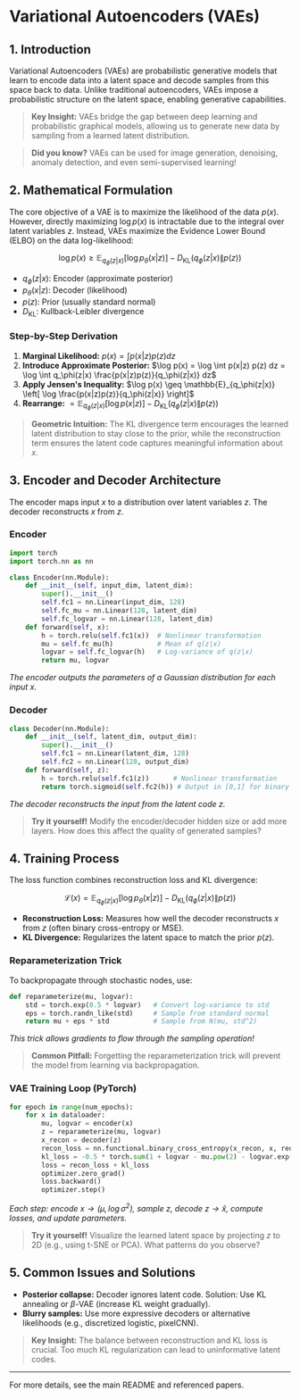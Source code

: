 # Variational Autoencoders (VAEs)

## 1. Introduction

Variational Autoencoders (VAEs) are probabilistic generative models that learn to encode data into a latent space and decode samples from this space back to data. Unlike traditional autoencoders, VAEs impose a probabilistic structure on the latent space, enabling generative capabilities.

> **Key Insight:** VAEs bridge the gap between deep learning and probabilistic graphical models, allowing us to generate new data by sampling from a learned latent distribution.

> **Did you know?** VAEs can be used for image generation, denoising, anomaly detection, and even semi-supervised learning!

## 2. Mathematical Formulation

The core objective of a VAE is to maximize the likelihood of the data $`p(x)`$. However, directly maximizing $`\log p(x)`$ is intractable due to the integral over latent variables $`z`$. Instead, VAEs maximize the Evidence Lower Bound (ELBO) on the data log-likelihood:

```math
\log p(x) \geq \mathbb{E}_{q_\phi(z|x)} [\log p_\theta(x|z)] - D_{\mathrm{KL}}(q_\phi(z|x) \| p(z))
```

- $`q_\phi(z|x)`$: Encoder (approximate posterior)
- $`p_\theta(x|z)`$: Decoder (likelihood)
- $`p(z)`$: Prior (usually standard normal)
- $`D_{\mathrm{KL}}`$: Kullback-Leibler divergence

### Step-by-Step Derivation

1. **Marginal Likelihood:**
   $`p(x) = \int p(x|z) p(z) dz`$
2. **Introduce Approximate Posterior:**
   $`\log p(x) = \log \int p(x|z) p(z) dz = \log \int q_\phi(z|x) \frac{p(x|z)p(z)}{q_\phi(z|x)} dz`$
3. **Apply Jensen's Inequality:**
   $`\log p(x) \geq \mathbb{E}_{q_\phi(z|x)} \left[ \log \frac{p(x|z)p(z)}{q_\phi(z|x)} \right]`$
4. **Rearrange:**
   $`= \mathbb{E}_{q_\phi(z|x)} [\log p(x|z)] - D_{\mathrm{KL}}(q_\phi(z|x) \| p(z))`$

> **Geometric Intuition:** The KL divergence term encourages the learned latent distribution to stay close to the prior, while the reconstruction term ensures the latent code captures meaningful information about $`x`$.

## 3. Encoder and Decoder Architecture

The encoder maps input $`x`$ to a distribution over latent variables $`z`$. The decoder reconstructs $`x`$ from $`z`$.

### Encoder
```python
import torch
import torch.nn as nn

class Encoder(nn.Module):
    def __init__(self, input_dim, latent_dim):
        super().__init__()
        self.fc1 = nn.Linear(input_dim, 128)
        self.fc_mu = nn.Linear(128, latent_dim)
        self.fc_logvar = nn.Linear(128, latent_dim)
    def forward(self, x):
        h = torch.relu(self.fc1(x))  # Nonlinear transformation
        mu = self.fc_mu(h)           # Mean of q(z|x)
        logvar = self.fc_logvar(h)   # Log-variance of q(z|x)
        return mu, logvar
```
*The encoder outputs the parameters of a Gaussian distribution for each input $`x`$.*

### Decoder
```python
class Decoder(nn.Module):
    def __init__(self, latent_dim, output_dim):
        super().__init__()
        self.fc1 = nn.Linear(latent_dim, 128)
        self.fc2 = nn.Linear(128, output_dim)
    def forward(self, z):
        h = torch.relu(self.fc1(z))      # Nonlinear transformation
        return torch.sigmoid(self.fc2(h)) # Output in [0,1] for binary data
```
*The decoder reconstructs the input from the latent code $`z`$.*

> **Try it yourself!** Modify the encoder/decoder hidden size or add more layers. How does this affect the quality of generated samples?

## 4. Training Process

The loss function combines reconstruction loss and KL divergence:

```math
\mathcal{L}(x) = \mathbb{E}_{q_\phi(z|x)} [\log p_\theta(x|z)] - D_{\mathrm{KL}}(q_\phi(z|x) \| p(z))
```

- **Reconstruction Loss:** Measures how well the decoder reconstructs $`x`$ from $`z`$ (often binary cross-entropy or MSE).
- **KL Divergence:** Regularizes the latent space to match the prior $`p(z)`$.

### Reparameterization Trick
To backpropagate through stochastic nodes, use:
```python
def reparameterize(mu, logvar):
    std = torch.exp(0.5 * logvar)   # Convert log-variance to std
    eps = torch.randn_like(std)     # Sample from standard normal
    return mu + eps * std           # Sample from N(mu, std^2)
```
*This trick allows gradients to flow through the sampling operation!*

> **Common Pitfall:** Forgetting the reparameterization trick will prevent the model from learning via backpropagation.

### VAE Training Loop (PyTorch)
```python
for epoch in range(num_epochs):
    for x in dataloader:
        mu, logvar = encoder(x)
        z = reparameterize(mu, logvar)
        x_recon = decoder(z)
        recon_loss = nn.functional.binary_cross_entropy(x_recon, x, reduction='sum')
        kl_loss = -0.5 * torch.sum(1 + logvar - mu.pow(2) - logvar.exp())
        loss = recon_loss + kl_loss
        optimizer.zero_grad()
        loss.backward()
        optimizer.step()
```
*Each step: encode $`x \to (\mu, \log \sigma^2)`$, sample $`z`$, decode $`z \to \hat{x}`$, compute losses, and update parameters.*

> **Try it yourself!** Visualize the learned latent space by projecting $`z`$ to 2D (e.g., using t-SNE or PCA). What patterns do you observe?

## 5. Common Issues and Solutions
- **Posterior collapse:** Decoder ignores latent code. Solution: Use KL annealing or $`\beta`$-VAE (increase KL weight gradually).
- **Blurry samples:** Use more expressive decoders or alternative likelihoods (e.g., discretized logistic, pixelCNN).

> **Key Insight:** The balance between reconstruction and KL loss is crucial. Too much KL regularization can lead to uninformative latent codes.

---

For more details, see the main README and referenced papers. 